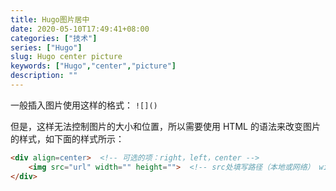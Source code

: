 ```yaml
---
title: Hugo图片居中
date: 2020-05-10T17:49:41+08:00
categories: ["技术"]
series: ["Hugo"]
slug: Hugo center picture
keywords: ["Hugo","center","picture"]
description: ""
---
```


一般插入图片使用这样的格式： `![]()`

但是，这样无法控制图片的大小和位置，所以需要使用 HTML 的语法来改变图片的样式，如下面的样式所示：

```html
<div align=center>  <!-- 可选的项：right，left，center -->
	<img src="url" width="" height="">  <!-- src处填写路径（本地或网络） width 和 height 就是控制图片的大小的-->
</div>
```

